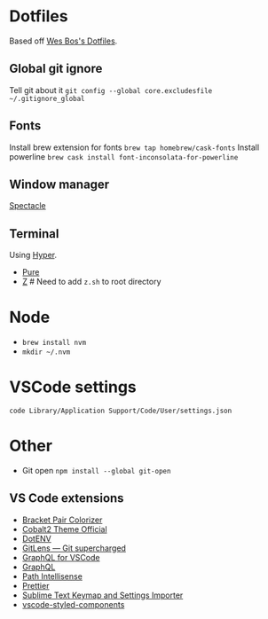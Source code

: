 # Dotfiles

Based off [Wes Bos's Dotfiles](https://github.com/wesbos/dotfiles/).

## Global git ignore

Tell git about it `git config --global core.excludesfile ~/.gitignore_global`

## Fonts

Install brew extension for fonts `brew tap homebrew/cask-fonts`
Install powerline `brew cask install font-inconsolata-for-powerline`

## Window manager

[Spectacle](https://www.spectacleapp.com/)

## Terminal

Using [Hyper](https://hyper.is).

- [Pure](https://github.com/sindresorhus/pure)
- [Z](https://github.com/rupa/z) # Need to add `z.sh` to root directory

# Node

- `brew install nvm`
- `mkdir ~/.nvm`

# VSCode settings
`code Library/Application Support/Code/User/settings.json`

# Other

- Git open `npm install --global git-open`

## VS Code extensions

- [Bracket Pair Colorizer](https://marketplace.visualstudio.com/items?itemName=CoenraadS.bracket-pair-colorizer)
- [Cobalt2 Theme Official](https://marketplace.visualstudio.com/items?itemName=wesbos.theme-cobalt2)
- [DotENV](https://marketplace.visualstudio.com/items?itemName=mikestead.dotenv)
- [GitLens — Git supercharged](https://marketplace.visualstudio.com/items?itemName=eamodio.gitlens)
- [GraphQL for VSCode](https://marketplace.visualstudio.com/items?itemName=kumar-harsh.graphql-for-vscode)
- [GraphQL](https://marketplace.visualstudio.com/items?itemName=Prisma.vscode-graphql)
- [Path Intellisense](https://marketplace.visualstudio.com/items?itemName=christian-kohler.path-intellisense)
- [Prettier](https://marketplace.visualstudio.com/items?itemName=esbenp.prettier-vscode)
- [Sublime Text Keymap and Settings Importer](https://marketplace.visualstudio.com/items?itemName=ms-vscode.sublime-keybindings)
- [vscode-styled-components](https://marketplace.visualstudio.com/items?itemName=jpoissonnier.vscode-styled-components)
